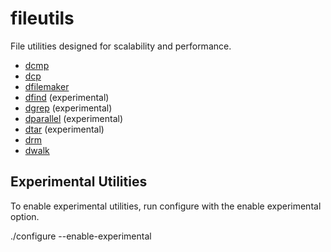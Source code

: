 # fileutils
File utilities designed for scalability and performance.

 - [dcmp](doc/readme/README-dcmp.md)
 - [dcp](doc/readme/README-dcp.md)
 - [dfilemaker](doc/readme/README-dfilemaker.md)
 - [dfind](doc/readme/README-dfind.md) (experimental)
 - [dgrep](doc/readme/README-dgrep.md) (experimental)
 - [dparallel](doc/readme/README-dparallel.md) (experimental)
 - [dtar](doc/readme/README-dtar.md) (experimental)
 - [drm](doc/readme/README-drm.md)
 - [dwalk](doc/readme/README-dwalk.md)

## Experimental Utilities
To enable experimental utilities, run configure with the enable experimental option.

  ./configure --enable-experimental
